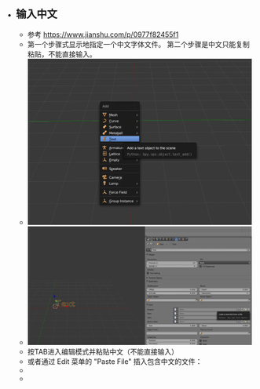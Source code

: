 - ## 输入中文
	- 参考 https://www.jianshu.com/p/0977f82455f1
	- 第一个步骤式显示地指定一个中文字体文件。
	  第二个步骤是中文只能复制粘贴，不能直接输入。
	- ![image.png](../assets/image_1660183769657_0.png)
	- ![image.png](../assets/image_1660183781870_0.png)
	- 按TAB进入编辑模式并粘贴中文（不能直接输入）
	- 或者通过 Edit 菜单的 "Paste File" 插入包含中文的文件：
	-
	-